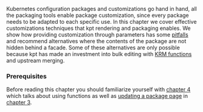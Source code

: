 Kubernetes configuration packages and customizations go hand in hand, all the 
packaging tools enable package customization, since every package needs to be adapted to each specific use. In this chapter we cover effective 
customizations techniques that kpt rendering and packaging enables.  We show how
providing customization through parameters has some [pitfalls] and recommend
alternatives where the contents of the package are not hidden behind a facade.
Some of these alternatives are only possible because kpt has made an investment 
into bulk editing with [KRM functions] and upstream merging. 

### Prerequisites

Before reading this chapter you should familiarize yourself with [chapter 4]
which talks about using functions as well as [updating a package page] in 
[chapter 3].

[chapter 4]: /book/04-using-functions/
[chapter 3]: /book/03-packages/
[pitfalls]: https://github.com/kubernetes/design-proposals-archive/blob/main/architecture/declarative-application-management.md#parameterization-pitfalls
[KRM functions]: https://github.com/kubernetes-sigs/kustomize/blob/master/cmd/config/docs/api-conventions/functions-spec.md
[updating a package page]: /book/03-packages/05-updating-a-package.md
